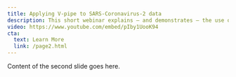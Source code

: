 ```yaml
---
title: Applying V-pipe to SARS-Coronavirus-2 data
description: This short webinar explains — and demonstrates — the use of V-pipe, an end-to-end bioinformatics pipeline that integrates various computational tools for the analysis of SARS-Coronavirus-2 high-throughput sequencing data. It supports the reproducible analysis of genomic diversity in intra-host virus populations for both basic research and medical diagnostics.
video: https://www.youtube.com/embed/pIby1UooK94
cta:
  text: Learn More
  link: /page2.html
---
```


Content of the second slide goes here.